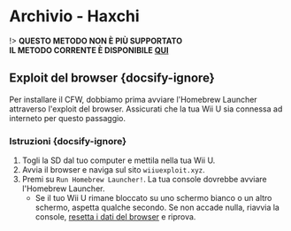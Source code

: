 # Archivio - Haxchi

!> **QUESTO METODO NON È PIÙ SUPPORTATO**  
**IL METODO CORRENTE È DISPONIBILE [QUI](../../introduction)**

## Exploit del browser {docsify-ignore}

Per installare il CFW, dobbiamo prima avviare l'Homebrew Launcher attraverso l'exploit del browser. Assicurati che la tua Wii U sia connessa ad interneto per questo passaggio.

### Istruzioni {docsify-ignore}

1. Togli la SD dal tuo computer e mettila nella tua Wii U.
1. Avvia il browser e naviga sul sito `wiiuexploit.xyz`.
1. Premi su `Run Homebrew Launcher!`. La tua console dovrebbe avviare l'Homebrew Launcher.
    - Se il tuo Wii U rimane bloccato su uno schermo bianco o un altro schermo, aspetta qualche secondo. Se non accade nulla, riavvia la console, [resetta i dati del browser](https://en-americas-support.nintendo.com/app/answers/detail/a_id/1507/~/how-to-delete-the-internet-browser-history) e riprova.